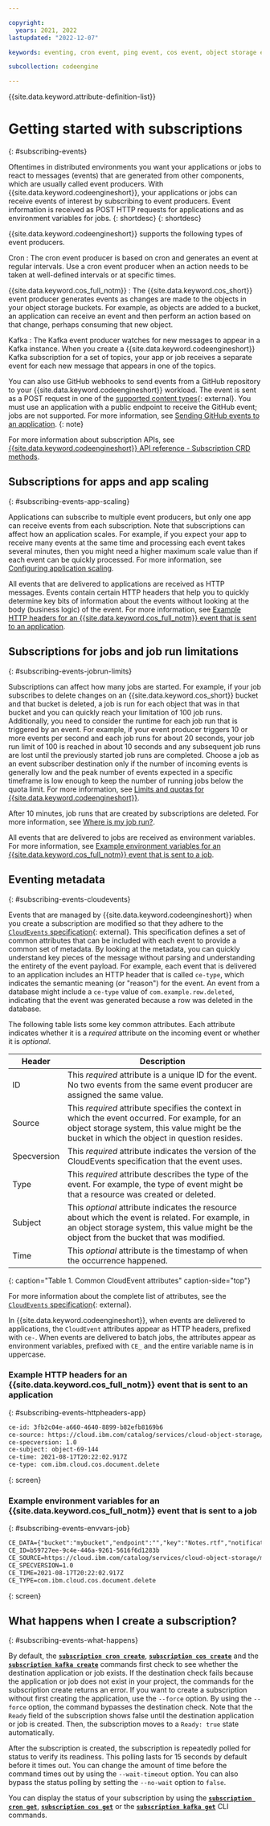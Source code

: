 ```yaml
---

copyright:
  years: 2021, 2022
lastupdated: "2022-12-07"

keywords: eventing, cron event, ping event, cos event, object storage event, event producers, subscribing, subscription, cloudevents

subcollection: codeengine

---
```


{{site.data.keyword.attribute-definition-list}}

# Getting started with subscriptions
{: #subscribing-events}

Oftentimes in distributed environments you want your applications or jobs to react to messages (events) that are generated from other components, which are usually called event producers. With {{site.data.keyword.codeengineshort}}, your applications or jobs can receive events of interest by subscribing to event producers. Event information is received as POST HTTP requests for applications and as environment variables for jobs.
{: shortdesc}
{: shortdesc}

{{site.data.keyword.codeengineshort}} supports the following types of event producers.


Cron
:    The cron event producer is based on cron and generates an event at regular intervals. Use a cron event producer when an action needs to be taken at well-defined intervals or at specific times.

{{site.data.keyword.cos_full_notm}}
:    The {{site.data.keyword.cos_short}} event producer generates events as changes are made to the objects in your object storage buckets. For example, as objects are added to a bucket, an application can receive an event and then perform an action based on that change, perhaps consuming that new object.

Kafka
:    The Kafka event producer watches for new messages to appear in a Kafka instance. When you create a {{site.data.keyword.codeengineshort}} Kafka subscription for a set of topics, your app or job receives a separate event for each new message that appears in one of the topics.



You can also use GitHub webhooks to send events from a GitHub repository to your {{site.data.keyword.codeengineshort}} workload. The event is sent as a POST request in one of the [supported content types](https://docs.github.com/en/developers/webhooks-and-events/webhooks/creating-webhooks#content-type){: external}. You must use an application with a public endpoint to receive the GitHub event; jobs are not supported. For more information, see [Sending GitHub events to an application](/docs/codeengine?topic=codeengine-github-event-webhooks).
{: note}

For more information about subscription APIs, see [{{site.data.keyword.codeengineshort}} API reference - Subscription CRD methods](/docs/codeengine?topic=codeengine-api#api-crd-subscription).
 
## Subscriptions for apps and app scaling
{: #subscribing-events-app-scaling}

Applications can subscribe to multiple event producers, but only one app can receive events from each subscription. Note that subscriptions can affect how an application scales. For example, if you expect your app to receive many events at the same time and processing each event takes several minutes, then you might need a higher maximum scale value than if each event can be quickly processed. For more information, see [Configuring application scaling](/docs/codeengine?topic=codeengine-app-scale).

All events that are delivered to applications are received as HTTP messages. Events contain certain HTTP headers that help you to quickly determine key bits of information about the events without looking at the body (business logic) of the event. For more information, see [Example HTTP headers for an {{site.data.keyword.cos_full_notm}} event that is sent to an application](#subscribing-events-httpheaders-app).

## Subscriptions for jobs and job run limitations
{: #subscribing-events-jobrun-limits}

Subscriptions can affect how many jobs are started. For example, if your job subscribes to delete changes on an {{site.data.keyword.cos_short}} bucket and that bucket is deleted, a job is run for each object that was in that bucket and you can quickly reach your limitation of 100 job runs. Additionally, you need to consider the runtime for each job run that is triggered by an event. For example, if your event producer triggers 10 or more events per second and each job runs for about 20 seconds, your job run limit of 100 is reached in about 10 seconds and any subsequent job runs are lost until the previously started job runs are completed. Choose a job as an event subscriber destination only if the number of incoming events is generally low and the peak number of events expected in a specific timeframe is low enough to keep the number of running jobs below the quota limit. For more information, see [Limits and quotas for {{site.data.keyword.codeengineshort}}](/docs/codeengine?topic=codeengine-limits).

After 10 minutes, job runs that are created by subscriptions are deleted. For more information, see [Where is my job run?](/docs/codeengine?topic=codeengine-ts-jobrun-deleted).

All events that are delivered to jobs are received as environment variables. For more information, see [Example environment variables for an {{site.data.keyword.cos_full_notm}} event that is sent to a job](#subscribing-events-envvars-job).

## Eventing metadata
{: #subscribing-events-cloudevents}

Events that are managed by {{site.data.keyword.codeengineshort}} when you create a subscription are modified so that they adhere to the
[`CloudEvents` specification](https://cloudevents.io){: external}. This specification defines a set of common attributes that can be included with each event to provide a common set of metadata. By looking at the metadata, you can quickly understand key pieces of the message without parsing and understanding the entirety of the event payload. For example, each event that is delivered to an application includes an HTTP header that is called `ce-type`, which indicates the semantic meaning (or "reason") for the event. An event from a database might include a `ce-type` value of `com.example.row.deleted`, indicating that the event was generated because a row was deleted in the database.

The following table lists some key common attributes. Each attribute indicates whether it is a *required* attribute on the incoming event or whether it is *optional*. 

| Header   | Description      | 
|----------|------------------|
| ID | This *required* attribute is a unique ID for the event. No two events from the same event producer are assigned the same value. | 
| Source | This *required* attribute specifies the context in which the event occurred. For example, for an object storage system, this value might be the bucket in which the object in question resides. |
| Specversion | This *required* attribute indicates the version of the CloudEvents specification that the event uses. |
| Type | This *required* attribute describes the type of the event. For example, the type of event might be that a resource was created or deleted. |
| Subject | This *optional* attribute indicates the resource about which the event is related. For example, in an object storage system, this value might be the object from the bucket that was modified. |
| Time | This *optional* attribute is the timestamp of when the occurrence happened. |
{: caption="Table 1. Common CloudEvent attributes" caption-side="top"}

For more information about the complete list of attributes, see the [`CloudEvents` specification](https://github.com/cloudevents/spec){: external}.

In {{site.data.keyword.codeengineshort}}, when events are delivered to applications, the `CloudEvent` attributes appear as HTTP headers, prefixed with `ce-`. When events are delivered to batch jobs, the attributes appear as environment variables, prefixed with `CE_` and the entire variable name is in uppercase.

### Example HTTP headers for an {{site.data.keyword.cos_full_notm}} event that is sent to an application
{: #subscribing-events-httpheaders-app}

```txt
ce-id: 3fb2c04e-a660-4640-8899-b82efb8169b6
ce-source: https://cloud.ibm.com/catalog/services/cloud-object-storage/mybucket
ce-specversion: 1.0
ce-subject: object-69-144
ce-time: 2021-08-17T20:22:02.917Z
ce-type: com.ibm.cloud.cos.document.delete
```
{: screen}

### Example environment variables for an {{site.data.keyword.cos_full_notm}} event that is sent to a job
{: #subscribing-events-envvars-job}

```txt
CE_DATA={"bucket":"mybucket","endpoint":"","key":"Notes.rtf","notification":{"bucket_name":"mybucket","content_type":"text/rtf","event_type":"Object:Delete","format":"2.0","object_length":"4642","object_name":"Notes.rtf","request_id":"b59727ee-9c4e-446a-9261-5616f6d1283b","request_time":"2021-04-13T20:10:37.631Z"},"operation":"Object:Delete"}  
CE_ID=b59727ee-9c4e-446a-9261-5616f6d1283b  
CE_SOURCE=https://cloud.ibm.com/catalog/services/cloud-object-storage/mybucket  
CE_SPECVERSION=1.0  
CE_TIME=2021-08-17T20:22:02.917Z  
CE_TYPE=com.ibm.cloud.cos.document.delete  
```
{: screen}

## What happens when I create a subscription?
{: #subscribing-events-what-happens}

By default, the [**`subscription cron create`**](/docs/codeengine?topic=codeengine-cli#cli-subscription-cron-create), [**`subscription cos create`**](/docs/codeengine?topic=codeengine-cli#cli-subscription-cos-create)  and the [**`subscription kafka create`**](/docs/codeengine?topic=codeengine-cli#cli-subscription-kafka-create) commands first check to see whether the destination application or job exists. If the destination check fails because the application or job does not exist in your project, the commands for the subscription create returns an error. If you want to create a subscription without first creating the application, use the `--force` option. By using the `--force` option, the command bypasses the destination check. Note that the `Ready` field of the subscription shows false until the destination application or job is created. Then, the subscription moves to a `Ready: true` state automatically.

After the subscription is created, the subscription is repeatedly polled for status to verify its readiness. This polling lasts for 15 seconds by default before it times out. You can change the amount of time before the command times out by using the `--wait-timeout` option. You can also bypass the status polling by setting the `--no-wait` option to `false`.

You can display the status of your subscription by using the [**`subscription cron get`**](/docs/codeengine?topic=codeengine-cli#cli-subscription-cron-get), [**`subscription cos get`**](/docs/codeengine?topic=codeengine-cli#cli-subscription-cos-get) or the [**`subscription kafka get`**](/docs/codeengine?topic=codeengine-cli#cli-subscription-kafka-get) CLI commands.



